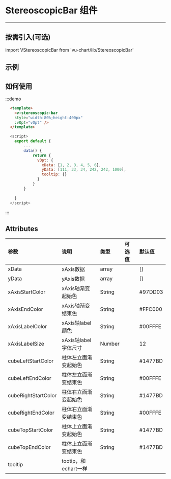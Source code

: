 # StereoscopicBar 组件



---
## 按需引入(可选)
import VStereoscopicBar from 'vu-chart/lib/StereoscopicBar'

## 示例
<div class="demo-block">
  <StereoscopicBarDemo />
</div>

## 如何使用

:::demo
```html
  <template>
    <v-stereoscopic-bar
    style="width:80%;height:400px"
    :vOpt="vOpt" />
  </template>
```
```js
  <script>
    export default {
        ...
        data() {
            return {
              vOpt: {
                xData: [1, 2, 3, 4, 5, 6],
                yData: [111, 33, 34, 242, 242, 1000],
                tooltip: {}
              }
            }
        }
        
    }
  </script>
```
:::


## Attributes



|     参数              | 说明                    | 类型       | 可选值                 | 默认值  |
|:-----------           |:--------               |:-------    |:-------               |:--------|
| xData                 |  xAxis数据              | array     |                       |   []   |
| yData                 |yAxis数据                | array     |                       |   []   |
| xAxisStartColor       |xAxis轴渐变起始色         | String    |                       | #97DD03|
| xAxisEndColor         |xAxis轴渐变结束色         | String    |                       | #FFC000|
| xAxisLabelColor       |xAxis轴label颜色         | String    |                       | #00FFFE|
| xAxisLabelSize        |xAxis轴label字体尺寸      | Number    |                       | 12     |
| cubeLeftStartColor    |柱体左立面渐变起始色       | String    |                       | #1477BD|
| cubeLeftEndColor      |柱体左立面渐变结束色       | String    |                       | #00FFFE|
| cubeRightStartColor   |柱体右立面渐变起始色       | String    |                       | #1477BD|
| cubeRightEndColor     |柱体右立面渐变结束色       | String    |                       | #00FFFE|
| cubeTopStartColor     |柱体上立面渐变起始色       | String    |                       | #1477BD|
| cubeTopEndColor       |柱体上立面渐变结束色       | String    |                       | #1477BD|
| tooltip               |tootip，和echart一样      |           |                       |        |

